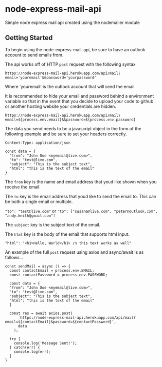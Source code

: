 # node-express-mail-api
Simple node express mail api created using the nodemailer module
## Getting Started
To begin using the node-express-mail-api, be sure to have an outlook account to send emails from.

The api works off of HTTP `post` request with the following syntax

`https://node-express-mail-api.herokuapp.com/api/mail?email='youremail'&&password='yourpassword'`

Where 'youremail' is the outlook account that will send the email

It is recommended to hide your email and password behind a environment variable so that in the event that you decide to
upload your code to github or another hosting website your credentials are hidden.

`https://node-express-mail-api.herokuapp.com/api/mail?email=${process.env.email}&&password=${process.env.password}`

The data you send needs to be a javascript object in the form of the following example and be sure to set your headers
correctly.

`Content-Type: application/json`

```
const data = {
  "from": "John Doe <myemail@live.com>",
  "to": "test@live.com",
  "subject": "This is the subject text",
  "html": "this is the text of the email"
}
```

The `from` key is the name and email address that youd like shown when you receive the email

The `to` key is the email address that youd like to send the email to. This can be both a single email or multiple.

`"to": "test@live.com"` or `"to": ["susanG@live.com", "peter@outlook.com", "andy.keith@gmail.com"]`

The `subject` key is the subject text of the email.

The `html` key is the body of the email that supports html input.

```
"html": "<h1>Hello, World</h1> /n this text works as well"
```

An example of the full `post` request using axios and async/await is as follows...

```
const sendMail = async () => {
  const contactEmail = process.env.EMAIL;
  const contactPassword = process.env.PASSWORD;

  const data = {
  "from": "John Doe <myemail@live.com>",
  "to": "test@live.com",
  "subject": "This is the subject text",
  "html": "this is the text of the email"
  }

  const res = await axios.post(
      `https://node-express-mail-api.herokuapp.com/api/mail?email=${contactEmail}&password=${contactPassword}`,
      data
    );
    
  try {
    console.log('Message Sent!');
  } catch(err) {
    console.log(err); 
  }
}
```
